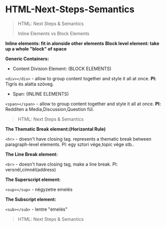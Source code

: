 # HTML-Next-Steps-Semantics
> HTML: Next Steps & Semantics
> 
> Inline Elements vs Block Elements
>
**Inline elements: fit in alonside other elements**
**Block level element: take up a whole "block" of space**


**Generic Containers:**

- Content Division Element: (BLOCK ELEMENTS)

```<div></div>``` - allow to group content together and style it all at once. **Pl:** Tigris és alatta szöveg.

- Span: (INLINE ELEMENTS)

```<span></span>``` - allow to group content together and style it all at once. **Pl:** Redditen a Media,Discussion,Question fül.


>
> HTML: Next Steps & Semantics
>
>
**The Thematic Break element:(Horizontal Rule)**

```<hr>``` - doesn't have closing tag. represents a thematic break between paragraph-level elements. Pl: egy sztori vége,topic vége stb..

**The Line Break element:**

```<br>``` - doesn't have closing tag, make a line break. Pl: versnél,címnél(address)


**The Superscript element:**

```<sup></sup>``` - négyzetre emelés


**The Subscript element:**

```<sub></sub>``` - lentre "emelés"



>
> HTML: Next Steps & Semantics
>
>



